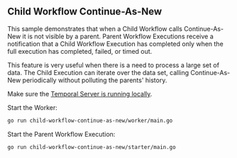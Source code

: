 ## Child Workflow Continue-As-New
This sample demonstrates that when a Child Workflow calls Continue-As-New it is not visible by a parent.
Parent Workflow Executions receive a notification that a Child Workflow Execution has completed only when the full execution has completed, failed, or timed out.

This feature is very useful when there is a need to process a large set of data.
The Child Execution can iterate over the data set, calling Continue-As-New periodically without polluting the parents' history.

Make sure the [Temporal Server is running locally](https://docs.temporal.io/docs/server/quick-install).

Start the Worker:

```bash
go run child-workflow-continue-as-new/worker/main.go
```

Start the Parent Workflow Execution:

```bash
go run child-workflow-continue-as-new/starter/main.go
```
